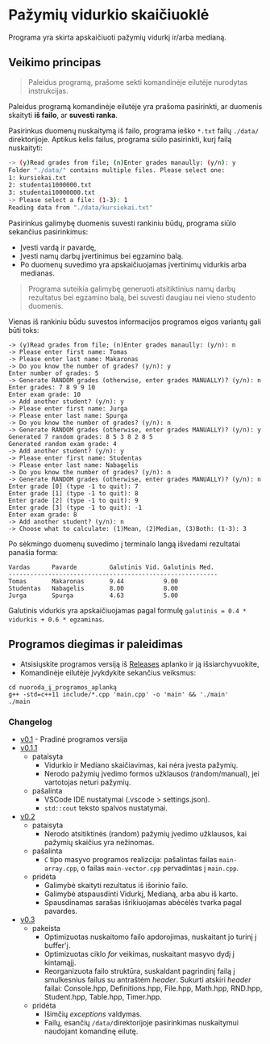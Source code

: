 # Pažymių vidurkio skaičiuoklė

Programa yra skirta apskaičiuoti pažymių vidurkį ir/arba medianą.

## Veikimo principas

> Paleidus programą, prašome sekti komandinėje eilutėje nurodytas instrukcijas.

Paleidus programą komandinėje eilutėje yra prašoma pasirinkti, ar duomenis skaityti **iš failo**, ar **suvesti ranka**.

Pasirinkus duomenų nuskaitymą iš failo, programa ieško `*.txt` failų `./data/` direktorijoje. Aptikus kelis failus, programa siūlo pasirinkti, kurį failą nuskaityti:

```bash
-> (y)Read grades from file; (n)Enter grades manaully: (y/n): y
Folder "./data/" contains multiple files. Please select one:
1: kursiokai.txt
2: studentai1000000.txt
3: studentai10000000.txt
-> Please select a file: (1-3): 1
Reading data from "./data/kursiokai.txt"
```

Pasirinkus galimybę duomenis suvesti rankiniu būdų, programa siūlo sekančius pasirinkimus:

- Įvesti vardą ir pavardę,
- Įvesti namų darbų įvertinimus bei egzamino balą.
- Po duomenų suvedimo yra apskaičiuojamas įvertinimų vidurkis arba medianas.

> Programa suteikia galimybę generuoti atsitiktinius namų darbų rezultatus bei egzamino balą, bei suvesti daugiau nei vieno studento duomenis.

Vienas iš rankiniu būdu suvestos informacijos programos eigos variantų gali būti toks:

```shell
-> (y)Read grades from file; (n)Enter grades manaully: (y/n): n
-> Please enter first name: Tomas
-> Please enter last name: Makaronas
-> Do you know the number of grades? (y/n): y
Enter number of grades: 5
-> Generate RANDOM grades (otherwise, enter grades MANUALLY)? (y/n): n
Enter grades: 7 8 9 9 10
Enter exam grade: 10
-> Add another student? (y/n): y
-> Please enter first name: Jurga
-> Please enter last name: Spurga
-> Do you know the number of grades? (y/n): n
-> Generate RANDOM grades (otherwise, enter grades MANUALLY)? (y/n): y
Generated 7 random grades: 8 5 3 8 2 8 5
Generated random exam grade: 4
-> Add another student? (y/n): y
-> Please enter first name: Studentas
-> Please enter last name: Nabagelis
-> Do you know the number of grades? (y/n): n
-> Generate RANDOM grades (otherwise, enter grades MANUALLY)? (y/n): n
Enter grade [0] (type -1 to quit): 7
Enter grade [1] (type -1 to quit): 8
Enter grade [2] (type -1 to quit): 9
Enter grade [3] (type -1 to quit): -1
Enter exam grade: 8
-> Add another student? (y/n): n
-> Choose what to calculate: (1)Mean, (2)Median, (3)Both: (1-3): 3
```

Po sėkmingo duomenų suvedimo į terminalo langą išvedami rezultatai panašia forma:

```shell
Vardas      Pavarde         Galutinis Vid. Galutinis Med.
----------------------------------------------------------
Tomas       Makaronas       9.44           9.00
Studentas   Nabagelis       8.00           8.00
Jurga       Spurga          4.63           5.00
```

Galutinis vidurkis yra apskaičiuojamas pagal formulę `galutinis = 0.4 * vidurkis + 0.6 * egzaminas`.

## Programos diegimas ir paleidimas

- Atsisiųskite programos versiją iš [Releases](https://github.com/rendertom/VU-OP-Task-2-Pazymiu-skaiciuokle/releases) aplanko ir ją išsiarchyvuokite,
- Komandinėje eilutėje įvykdykite sekančius veiksmus:

```shell
cd nuoroda_į_programos_aplanką
g++ -std=c++11 include/*.cpp 'main.cpp' -o 'main' && './main'
./main
```

### Changelog

- [v0.1](https://github.com/rendertom/VU-OP-Task-2-Pazymiu-skaiciuokle/releases/tag/v0.1) - Pradinė programos versija
- [v0.1.1](https://github.com/rendertom/VU-OP-Task-2-Pazymiu-skaiciuokle/releases/tag/v0.1.1)
  - pataisyta
    - Vidurkio ir Mediano skaičiavimas, kai nėra įvesta pažymių.
    - Nerodo pažymių įvedimo formos užklausos (random/manual), jei vartotojas neturi pažymių.
  - pašalinta
    - VSCode IDE nustatymai (.vscode > settings.json).
    - `std::cout` teksto spalvos nustatymai.
- [v0.2](https://github.com/rendertom/VU-OP-Task-2-Pazymiu-skaiciuokle/releases/tag/v0.2)
  - pataisyta
    - Nerodo atsitiktinės (random) pažymių įvedimo užklausos, kai pažymių skaičius yra nežinomas.
  - pašalinta
    - `C` tipo masyvo programos realizcija: pašalintas failas `main-array.cpp`, o failas `main-vector.cpp` pervadintas į `main.cpp`.
  - pridėta
    - Galimybė skaityti rezultatus iš išorinio failo.
    - Galimybė atspausdinti Vidurkį, Medianą, arba abu iš karto.
    - Spausdinamas sarašas išrikiuojamas abėcėlės tvarka pagal pavardes.
- [v0.3](https://github.com/rendertom/VU-OP-Task-2-Pazymiu-skaiciuokle/releases/tag/v0.3)
  - pakeista
    - Optimizuotas nuskaitomo failo apdorojimas, nuskaitant jo turinį į buffer'į.
    - Optimizuotas ciklo _for_ veikimas, nuskaitant masyvo dydį į kintamąjį.
    - Reorganizuota failo struktūra, suskaldant pagrindinį failą į smulkesnius failus su antraštėm _header_. Sukurti atskiri _header_ failai: Console.hpp, Definitions.hpp, File.hpp, Math.hpp, RND.hpp, Student.hpp, Table.hpp, Timer.hpp.
  - pridėta
    - Išimčių _exceptions_ valdymas.
    - Failų, esančių `/data/`direktorijoje pasirinkimas nuskaitymui naudojant komandinę eilutę.
